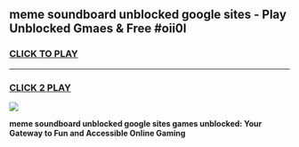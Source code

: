 
## meme soundboard unblocked google sites - Play Unblocked Gmaes & Free #oii0l
<h3>
<a href="https://news.freeplayer.one?title=meme_soundboard_unblocked_google_sites&ref=03M">CLICK TO PLAY</a></h3>
<hr>

<h3>
<a href="https://news.freeplayer.one?title=meme_soundboard_unblocked_google_sites&ref=03M">CLICK 2 PLAY</a>
  
</h3>

<a href="https://news.freeplayer.one?title=meme_soundboard_unblocked_google_sites&ref=03M"><img src="https://clearcache.store/games.png"></a>


**meme soundboard unblocked google sites games unblocked: Your Gateway to Fun and Accessible Online Gaming**
